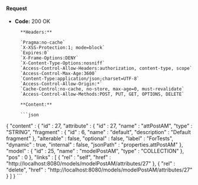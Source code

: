 #### Request

* **Code:** 200 OK

        **Headers:**

        `Pragma:no-cache`
        `X-XSS-Protection:1; mode=block`
        `Expires:0`
        `X-Frame-Options:DENY`
        `X-Content-Type-Options:nosniff`
        `Access-Control-Allow-Headers:authorization, content-type, scope`
        `Access-Control-Max-Age:3600`
        `Content-Type:application/json;charset=UTF-8`
        `Access-Control-Allow-Origin:*`
        `Cache-Control:no-cache, no-store, max-age=0, must-revalidate`
        `Access-Control-Allow-Methods:POST, PUT, GET, OPTIONS, DELETE`

        **Content:**

        ```json
    
{
  "content" : {
    "id" : 27,
    "attribute" : {
      "id" : 27,
      "name" : "attPostAM",
      "type" : "STRING",
      "fragment" : {
        "id" : 6,
        "name" : "default",
        "description" : "Default fragment"
      },
      "alterable" : false,
      "optional" : false,
      "label" : "ForTests",
      "dynamic" : true,
      "internal" : false,
      "jsonPath" : "properties.attPostAM"
    },
    "model" : {
      "id" : 25,
      "name" : "modelPostAM",
      "type" : "COLLECTION"
    },
    "pos" : 0
  },
  "links" : [ {
    "rel" : "self",
    "href" : "http://localhost:8080/models/modelPostAM/attributes/27"
  }, {
    "rel" : "delete",
    "href" : "http://localhost:8080/models/modelPostAM/attributes/27"
  } ]
}
        ```
